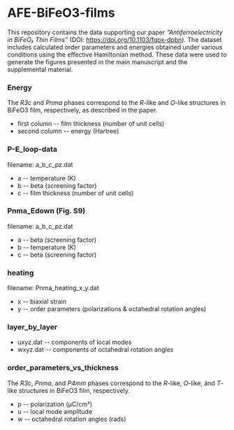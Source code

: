 # AFE-BiFeO3-films   
This repository contains the data supporting our paper *“Antiferroelectricity in BiFeO₃ Thin Films”* (DOI: https://doi.org/10.1103/fqpx-dpbn). The dataset includes calculated order parameters and energies obtained under various conditions using the effective Hamiltonian method. These data were used to generate the figures presented in the main manuscript and the supplemental material.

### Energy
The *R3c* and *Pnma* phases correspond to the *R*-like and *O*-like structures in BiFeO3 film, respectively, as described in the paper. 
- first column -- film thickness (number of unit cells)
- second column -- energy (Hartree)

### P-E_loop-data
filename: a_b_c_pz.dat  
- a -- temperature (K) 
- b -- beta (screening factor)
- c -- film thickness (number of unit cells)
  
### Pnma_Edown (Fig. S9)
filename: a_b_c_pz.dat
- a -- beta (screening factor)
- b -- temperature (K)
- c -- beta (screening factor)

### heating
filename: Pnma_heating_x_y.dat 
- x -- biaxial strain
- y -- order parameters (polarizations & octahedral rotation angles)
  
### layer_by_layer
- uxyz.dat -- components of local modes
- wxyz.dat -- components of octahedral rotation angles

### order_parameters_vs_thickness
The *R3c*, *Pnma*, and *P4mm* phases correspond to the *R*-like, *O*-like, and *T*-like structures in BiFeO3 film, respectively.  
- p -- polarization (μC/cm²)  
- u -- local mode amplitude  
- w -- octahedral rotation angles (rads)
